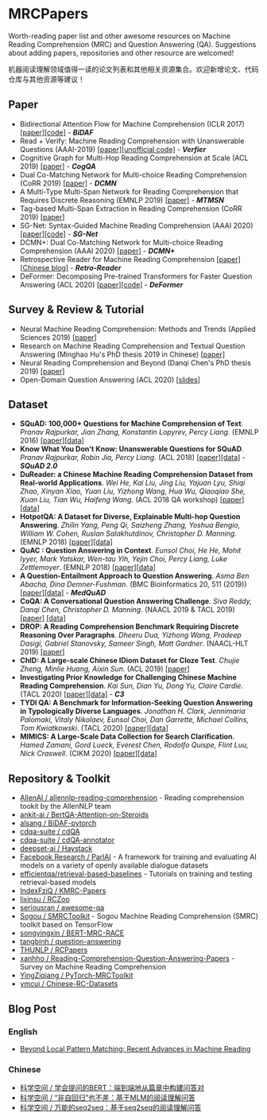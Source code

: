 # MRCPapers
Worth-reading paper list and other awesome resources on Machine Reading Comprehension (MRC) and Question Answering (QA). Suggestions about adding papers, repositories and other resource are welcomed!

机器阅读理解领域值得一读的论文列表和其他相关资源集合。欢迎新增论文、代码仓库与其他资源等建议！

## Paper
- Bidirectional Attention Flow for Machine Comprehension (ICLR 2017) [[paper]](https://openreview.net/forum?id=HJ0UKP9ge)[[code]](https://allenai.github.io/bi-att-flow/) - ***BiDAF***
- Read + Verify: Machine Reading Comprehension with Unanswerable Questions (AAAI-2019) [[paper]](https://arxiv.org/pdf/1808.05759.pdf)[[unofficial code]](https://github.com/woshiyyya/Answer-Verifier-pytorch) - ***Verfier***
- Cognitive Graph for Multi-Hop Reading Comprehension at Scale (ACL 2019) [[paper]](https://arxiv.org/abs/1905.05460) - ***CogQA***
- Dual Co-Matching Network for Multi-choice Reading Comprehension (CoRR 2019) [[paper]](https://arxiv.org/abs/1901.09381) - ***DCMN***
- A Multi-Type Multi-Span Network for Reading Comprehension that Requires Discrete Reasoning (EMNLP 2019) [[paper]](https://arxiv.org/abs/1908.05514) - ***MTMSN***
- Tag-based Multi-Span Extraction in Reading Comprehension (CoRR 2019) [[paper]](https://arxiv.org/abs/1909.13375)
- SG-Net: Syntax-Guided Machine Reading Comprehension (AAAI 2020) [[paper]](https://arxiv.org/abs/1908.05147)[[code]](https://github.com/cooelf/SG-Net) - ***SG-Net***
- DCMN+: Dual Co-Matching Network for Multi-choice Reading Comprehension (AAAI 2020) [[paper]](https://arxiv.org/abs/1908.11511.pdf) - ***DCMN+***
- Retrospective Reader for Machine Reading Comprehension [[paper]](https://arxiv.org/abs/2001.09694)[[Chinese blog]](https://mp.weixin.qq.com/s?__biz=MzIwMTc4ODE0Mw==&mid=2247502891&idx=1&sn=8f3d552ee384544d0b9a868e01b91ed9&key=5fa67e91c99877c949e72c80560ca0bb5dc99de132236c4b530784a3c3c2cc93a94dcd482b4968b128c7bc7553888c5df30cc4f734abb1a63a2bd02402645a9b966bd4291e333ef13e861eb06c80822a&ascene=1&uin=Mjg1NTM0NDcyMw%3D%3D&devicetype=Windows+10&version=6208006f&lang=zh_CN&exportkey=A%2BCwv01k%2FtyMn%2Ft38iF3KbY%3D&pass_ticket=nkIz09BYlgtIrHo7XkM4ahTkS8sck64jbLwU0LotdcTnxt2f%2FIuSGmn33Pc7gW1f) - ***Retro-Reader***
- DeFormer: Decomposing Pre-trained Transformers for Faster Question Answering (ACL 2020) [[paper]](https://arxiv.org/abs/2005.00697)[[code]](https://github.com/StonyBrookNLP/deformer) - ***DeFormer***

## Survey & Review & Tutorial
- Neural Machine Reading Comprehension: Methods and Trends (Applied Sciences 2019) [[paper]](https://arxiv.org/abs/1907.01118)
- Research on Machine Reading Comprehension and Textual Question Answering (Minghao Hu's PhD thesis 2019 in Chinese) [[paper]](https://github.com/huminghao16/thesis)
- Neural Reading Comprehension and Beyond (Danqi Chen's PhD thesis 2019) [[paper]](https://purl.stanford.edu/gd576xb1833)
- Open-Domain Question Answering (ACL 2020) [[slides]](https://github.com/danqi/acl2020-openqa-tutorial)

## Dataset
- **SQuAD: 100,000+ Questions for Machine Comprehension of Text**. *Pranav Rajpurkar, Jian Zhang, Konstantin Lopyrev, Percy Liang*. (EMNLP 2016) [[paper]](https://www.aclweb.org/anthology/D16-1264/)[[data]](https://github.com/rajpurkar/SQuAD-explorer/tree/master/dataset)
- **Know What You Don't Know: Unanswerable Questions for SQuAD**. *Pranav Rajpurkar, Robin Jia, Percy Liang*. (ACL 2018) [[paper]](https://www.aclweb.org/anthology/P18-2124/)[[data]](https://github.com/rajpurkar/SQuAD-explorer/tree/master/dataset) - ***SQuAD 2.0***
- **DuReader: a Chinese Machine Reading Comprehension Dataset from Real-world Applications**. *Wei He, Kai Liu, Jing Liu, Yajuan Lyu, Shiqi Zhao, Xinyan Xiao, Yuan Liu, Yizhong Wang, Hua Wu, Qiaoqiao She, Xuan Liu, Tian Wu, Haifeng Wang*. (ACL 2018 QA workshop) [[paper]](https://www.aclweb.org/anthology/W18-2605/)[[data]](https://github.com/baidu/DuReader)
- **HotpotQA: A Dataset for Diverse, Explainable Multi-hop Question Answering**. *Zhilin Yang, Peng Qi, Saizheng Zhang, Yoshua Bengio, William W. Cohen, Ruslan Salakhutdinov, Christopher D. Manning*. (EMNLP 2018) [[paper]](https://arxiv.org/abs/1809.09600)[[data]](https://hotpotqa.github.io/)
- **QuAC : Question Answering in Context**. *Eunsol Choi, He He, Mohit Iyyer, Mark Yatskar, Wen-tau Yih, Yejin Choi, Percy Liang, Luke Zettlemoyer*. (EMNLP 2018) [[paper]](https://arxiv.org/abs/1808.07036)[[data]](https://quac.ai/)
- **A Question-Entailment Approach to Question Answering**. *Asma Ben Abacha, Dina Demner-Fushman*. (BMC Bioinformatics 20, 511 (2019)) [[paper]](https://arxiv.org/abs/1901.08079)[[data]](https://github.com/abachaa/MedQuAD) - ***MedQuAD***
- **CoQA: A Conversational Question Answering Challenge**. *Siva Reddy, Danqi Chen, Christopher D. Manning*. (NAACL 2019 & TACL 2019) [[paper]](https://arxiv.org/pdf/1808.07042.pdf) [[data]](https://stanfordnlp.github.io/coqa/)
- **DROP: A Reading Comprehension Benchmark Requiring Discrete Reasoning Over Paragraphs**. *Dheeru Dua, Yizhong Wang, Pradeep Dasigi, Gabriel Stanovsky, Sameer Singh, Matt Gardner*. (NAACL-HLT 2019) [[paper]](https://arxiv.org/abs/1903.00161)
- **ChID: A Large-scale Chinese IDiom Dataset for Cloze Test**. *Chujie Zheng, Minlie Huang, Aixin Sun*. (ACL 2019) [[paper]](https://arxiv.org/abs/1906.01265)
- **Investigating Prior Knowledge for Challenging Chinese Machine Reading Comprehension**. *Kai Sun, Dian Yu, Dong Yu, Claire Cardie*. (TACL 2020) [[paper]](https://arxiv.org/abs/1904.09679)[[data]](https://github.com/nlpdata/c3) - ***C3***
- **TYDI QA: A Benchmark for Information-Seeking Question Answering in Typologically Diverse Languages**. *Jonathan H. Clark, Jennimaria Palomaki, Vitaly Nikolaev, Eunsol Choi, Dan Garrette, Michael Collins, Tom Kwiatkowski*. (TACL 2020) [[paper]](https://storage.cloud.google.com/tydiqa/tydiqa.pdf)[[data]](https://github.com/google-research-datasets/tydiqa)
- **MIMICS: A Large-Scale Data Collection for Search Clarification**. *Hamed Zamani, Gord Lueck, Everest Chen, Rodolfo Quispe, Flint Luu, Nick Craswell*. (CIKM 2020) [[paper]](https://arxiv.org/abs/2006.10174)[[data]](https://github.com/microsoft/MIMICS)

## Repository & Toolkit
- [AllenAI / allennlp-reading-comprehension](https://github.com/allenai/allennlp-reading-comprehension) - Reading comprehension tookit by the AllenNLP team
- [ankit-ai / BertQA-Attention-on-Steroids](https://github.com/ankit-ai/BertQA-Attention-on-Steroids)
- [alsang / BiDAF-pytorch](https://github.com/galsang/BiDAF-pytorch)
- [cdqa-suite / cdQA](https://github.com/cdqa-suite/cdQA)
- [cdqa-suite / cdQA-annotator](https://github.com/cdqa-suite/cdQA-annotator)
- [deepset-ai / Haystack](https://github.com/deepset-ai/haystack)
- [Facebook Research / ParlAI](https://github.com/facebookresearch/ParlAI) - A framework for training and evaluating AI models on a variety of openly available dialogue datasets
- [efficientqa/retrieval-based-baselines](https://github.com/efficientqa/retrieval-based-baselines) - Tutorials on training and testing retrieval-based models
- [IndexFziQ / KMRC-Papers](https://github.com/IndexFziQ/KMRC-Papers)
- [lixinsu / RCZoo](https://github.com/lixinsu/RCZoo)
- [seriousran / awesome-qa](https://github.com/seriousran/awesome-qa)
- [Sogou / SMRCToolkit](https://github.com/sogou/SMRCToolkit) - Sogou Machine Reading Comprehension (SMRC) toolkit based on TensorFlow
- [songyingxin / BERT-MRC-RACE](https://github.com/songyingxin/BERT-MRC-RACE)
- [tangbinh / question-answering](https://github.com/tangbinh/question-answering)
- [THUNLP / RCPapers](https://github.com/thunlp/RCPapers)
- [xanhho / Reading-Comprehension-Question-Answering-Papers](https://github.com/xanhho/Reading-Comprehension-Question-Answering-Papers) - Survey on Machine Reading Comprehension
- [YingZiqiang / PyTorch-MRCToolkit](https://github.com/YingZiqiang/PyTorch-MRCToolkit)
- [ymcui / Chinese-RC-Datasets](https://github.com/ymcui/Chinese-RC-Datasets)

## Blog Post
### English
- [Beyond Local Pattern Matching: Recent Advances in Machine Reading](https://ai.stanford.edu/blog/beyond-local-pattern-matching/)
### Chinese
- [科学空间 / 学会提问的BERT：端到端地从篇章中构建问答对](https://kexue.fm/archives/7630)
- [科学空间 / “非自回归”也不差：基于MLM的阅读理解问答](https://kexue.fm/archives/7148)
- [科学空间 / 万能的seq2seq：基于seq2seq的阅读理解问答](https://kexue.fm/archives/7115)
